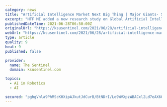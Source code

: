 ```yaml
---
category: news
title: "Artificial Intelligence Market Next Big Thing | Major Giants- Softbank, Fanuc, Amazon, IBM"
excerpt: "HTF MI added a new research study on Global Artificial Intelligence (AI) Market in its repository, aims to offers a detailed overview of the factors influencing the worldwide business orientation and overall outlook."
publishedDateTime: 2021-06-28T06:50:00Z
originalUrl: "https://ksusentinel.com/2021/06/28/artificial-intelligence-market-next-big-thing-major-giants-softbank-fanuc-amazon-ibm/"
webUrl: "https://ksusentinel.com/2021/06/28/artificial-intelligence-market-next-big-thing-major-giants-softbank-fanuc-amazon-ibm/"
type: article
quality: 9
heat: 9
published: false

provider:
  name: The Sentinel
  domain: ksusentinel.com

topics:
  - AI in Robotics
  - AI

secured: "pghgVnla9PhMScKHXipAJkutJdCurB/BtNDrI/Lo9WVXpzWBACxl2Ld7eAX6O/Ph0aG0LHddpHGNaRPIcybf2drfDN77fDAhpomY2NSuDhPPXm6rVs5ozbxN/KPxOu1/+uCnEmc5Z3ILYZUUx1/RB1YSbeuDP/q3RGcxdmf9wByxI5RVR5zs1VaHUcYrGSYzR72mB4LYha/4GM7Pxc8YHyqd5UDuTfSaWtlGkA07y1o+tZWmS0z+WYZNRnmM4z2yhrq3QCQhODUifFoGZfyBhNWiIuSC71dUPralRsZ86JOSH2AXkrGPJ/0BLT9wUzeDU4IHHUUj0iBekKfB75pv3sw0sM2NcedR5UqidEAFAxc=;LLggBvWQlf7CND8UrCzCNQ=="
---
```


